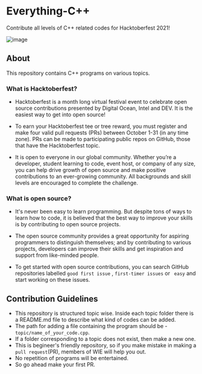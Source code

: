# Everything-C++
Contribute all levels of C++ related codes for Hacktoberfest 2021!

![image](https://user-images.githubusercontent.com/68536395/135710275-a50654e0-0f05-4de7-b7df-433b63650e7a.png)


## About

This repository contains C++ programs on various topics.

### What is Hacktoberfest?
- Hacktoberfest  is a month long virtual festival event to celebrate open source contributions presented by Digital Ocean, Intel and DEV. It is the easiest way to get into open source!

- To earn your Hacktoberfest tee or tree reward, you must register and make four valid pull requests (PRs) between October 1-31 (in any time zone). PRs can be made to participating public repos on GitHub, those that have the Hacktoberfest topic. 

- It is open to everyone in our global community. Whether you’re a developer, student learning to code, event host, or company of any size, you can help drive growth of open source and make positive contributions to an ever-growing community. All backgrounds and skill levels are encouraged to complete the challenge.

### What is open source?
- It's never been easy to learn programming. But despite tons of ways to learn how to code, it is believed that the best way to improve your skills is by contributing to open source projects.

- The open source community provides a great opportunity for aspiring programmers to distinguish themselves; and by contributing to various projects, developers can improve their skills and get inspiration and support from like-minded people.

- To get started with open source contributions, you can search GitHub repositories labelled `` good first issue `` , `` first-timer issues `` or `` easy`` and start working on these issues.

## Contribution Guidelines

- This repository is structured topic wise. Inside each topic folder there is a README.md file to describe what kind of codes can be added.
- The path for adding a file containing the program should be - ```topic/name_of_your_code.cpp```.
- If a folder corresponding to a topic does not exist, then make a new one.
- This is begineer's friendly repository, so if you make mistake in making a `pull request`(PR), members of WIE will help you out.
- No repetition of programs will be entertained.
- So go ahead make your first PR.
